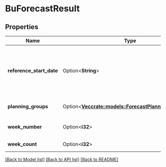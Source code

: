 # BuForecastResult

## Properties

Name | Type | Description | Notes
------------ | ------------- | ------------- | -------------
**reference_start_date** | Option<**String**> | The reference start date for interval-based data for this forecast. Date time is represented as an ISO-8601 string. For example: yyyy-MM-ddTHH:mm:ss[.mmm]Z | [optional]
**planning_groups** | Option<[**Vec<crate::models::ForecastPlanningGroupData>**](ForecastPlanningGroupData.md)> | The forecast data broken up by planning group | [optional]
**week_number** | Option<**i32**> | The week number represented by this response | [optional]
**week_count** | Option<**i32**> | The number of weeks in this forecast | [optional]

[[Back to Model list]](../README.md#documentation-for-models) [[Back to API list]](../README.md#documentation-for-api-endpoints) [[Back to README]](../README.md)


